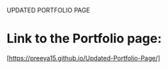 UPDATED PORTFOLIO PAGE

# Link to the Portfolio page:  
[https://preeya15.github.io/Updated-Portfolio-Page/]



